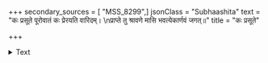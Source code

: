 +++
secondary_sources = [ "MSS_8299",]
jsonClass = "Subhaashita"
text = "कः प्रसूते पूरोवातं कः प्रेरयति वारिदम्।  \nप्राप्ते तु श्रावणे मासि भवत्येकार्णवं जगत्॥"
title = "कः प्रसूते"

+++

<details><summary>Text</summary>

कः प्रसूते पूरोवातं कः प्रेरयति वारिदम्।  
प्राप्ते तु श्रावणे मासि भवत्येकार्णवं जगत्॥
</details>
